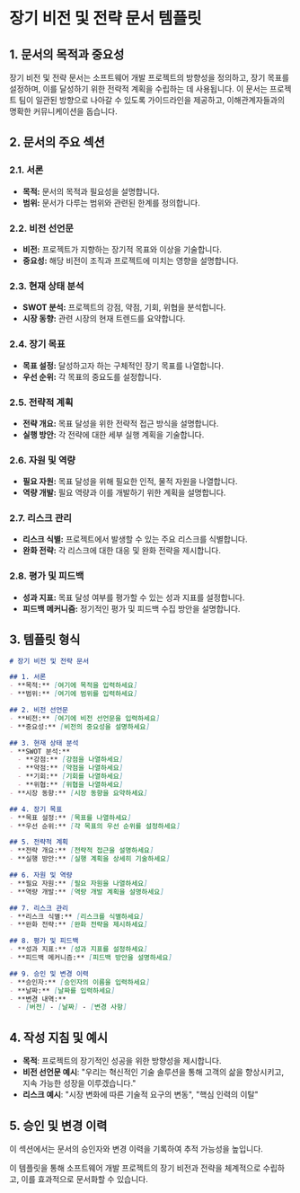 # 장기 비전 및 전략 문서 템플릿

## 1. 문서의 목적과 중요성
장기 비전 및 전략 문서는 소프트웨어 개발 프로젝트의 방향성을 정의하고, 장기 목표를 설정하며, 이를 달성하기 위한 전략적 계획을 수립하는 데 사용됩니다. 이 문서는 프로젝트 팀이 일관된 방향으로 나아갈 수 있도록 가이드라인을 제공하고, 이해관계자들과의 명확한 커뮤니케이션을 돕습니다.

## 2. 문서의 주요 섹션

### 2.1. 서론
- **목적:** 문서의 목적과 필요성을 설명합니다.
- **범위:** 문서가 다루는 범위와 관련된 한계를 정의합니다.

### 2.2. 비전 선언문
- **비전:** 프로젝트가 지향하는 장기적 목표와 이상을 기술합니다.
- **중요성:** 해당 비전이 조직과 프로젝트에 미치는 영향을 설명합니다.

### 2.3. 현재 상태 분석
- **SWOT 분석:** 프로젝트의 강점, 약점, 기회, 위협을 분석합니다.
- **시장 동향:** 관련 시장의 현재 트렌드를 요약합니다.

### 2.4. 장기 목표
- **목표 설정:** 달성하고자 하는 구체적인 장기 목표를 나열합니다.
- **우선 순위:** 각 목표의 중요도를 설정합니다.

### 2.5. 전략적 계획
- **전략 개요:** 목표 달성을 위한 전략적 접근 방식을 설명합니다.
- **실행 방안:** 각 전략에 대한 세부 실행 계획을 기술합니다.

### 2.6. 자원 및 역량
- **필요 자원:** 목표 달성을 위해 필요한 인적, 물적 자원을 나열합니다.
- **역량 개발:** 필요 역량과 이를 개발하기 위한 계획을 설명합니다.

### 2.7. 리스크 관리
- **리스크 식별:** 프로젝트에서 발생할 수 있는 주요 리스크를 식별합니다.
- **완화 전략:** 각 리스크에 대한 대응 및 완화 전략을 제시합니다.

### 2.8. 평가 및 피드백
- **성과 지표:** 목표 달성 여부를 평가할 수 있는 성과 지표를 설정합니다.
- **피드백 메커니즘:** 정기적인 평가 및 피드백 수집 방안을 설명합니다.

## 3. 템플릿 형식

```markdown
# 장기 비전 및 전략 문서

## 1. 서론
- **목적:** [여기에 목적을 입력하세요]
- **범위:** [여기에 범위를 입력하세요]

## 2. 비전 선언문
- **비전:** [여기에 비전 선언문을 입력하세요]
- **중요성:** [비전의 중요성을 설명하세요]

## 3. 현재 상태 분석
- **SWOT 분석:**
  - **강점:** [강점을 나열하세요]
  - **약점:** [약점을 나열하세요]
  - **기회:** [기회를 나열하세요]
  - **위협:** [위협을 나열하세요]
- **시장 동향:** [시장 동향을 요약하세요]

## 4. 장기 목표
- **목표 설정:** [목표를 나열하세요]
- **우선 순위:** [각 목표의 우선 순위를 설정하세요]

## 5. 전략적 계획
- **전략 개요:** [전략적 접근을 설명하세요]
- **실행 방안:** [실행 계획을 상세히 기술하세요]

## 6. 자원 및 역량
- **필요 자원:** [필요 자원을 나열하세요]
- **역량 개발:** [역량 개발 계획을 설명하세요]

## 7. 리스크 관리
- **리스크 식별:** [리스크를 식별하세요]
- **완화 전략:** [완화 전략을 제시하세요]

## 8. 평가 및 피드백
- **성과 지표:** [성과 지표를 설정하세요]
- **피드백 메커니즘:** [피드백 방안을 설명하세요]

## 9. 승인 및 변경 이력
- **승인자:** [승인자의 이름을 입력하세요]
- **날짜:** [날짜를 입력하세요]
- **변경 내역:**
  - [버전] - [날짜] - [변경 사항]
```

## 4. 작성 지침 및 예시
- **목적**: 프로젝트의 장기적인 성공을 위한 방향성을 제시합니다.
- **비전 선언문 예시**: "우리는 혁신적인 기술 솔루션을 통해 고객의 삶을 향상시키고, 지속 가능한 성장을 이루겠습니다."
- **리스크 예시**: "시장 변화에 따른 기술적 요구의 변동", "핵심 인력의 이탈"

## 5. 승인 및 변경 이력
이 섹션에서는 문서의 승인자와 변경 이력을 기록하여 추적 가능성을 높입니다. 

이 템플릿을 통해 소프트웨어 개발 프로젝트의 장기 비전과 전략을 체계적으로 수립하고, 이를 효과적으로 문서화할 수 있습니다.